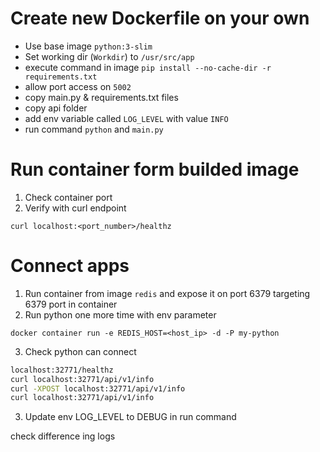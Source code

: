 # Create new Dockerfile on your own 

- Use base image `python:3-slim`
- Set working dir (`Workdir`) to `/usr/src/app`
- execute command in image `pip install --no-cache-dir -r requirements.txt`
- allow port access on `5002`
- copy main.py & requirements.txt files
- copy api folder
- add env variable called `LOG_LEVEL` with value `INFO`
- run command `python` and `main.py`

# Run container form builded image
1. Check container port
2. Verify with curl endpoint

`curl localhost:<port_number>/healthz`

# Connect apps

1. Run container from image `redis` and expose it on port 6379 targeting 6379 port in container
2. Run python one more time with env parameter

`docker container run -e REDIS_HOST=<host_ip> -d -P my-python`

3. Check python can connect

```sh
localhost:32771/healthz
curl localhost:32771/api/v1/info
curl -XPOST localhost:32771/api/v1/info
curl localhost:32771/api/v1/info
```

3. Update env LOG_LEVEL to DEBUG in run command


check difference ing logs